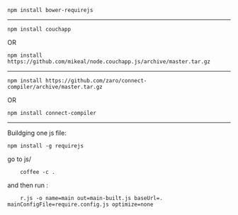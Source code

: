 	npm install bower-requirejs

------------

	npm install couchapp

  OR

	npm install https://github.com/mikeal/node.couchapp.js/archive/master.tar.gz

------------

	npm install https://github.com/zaro/connect-compiler/archive/master.tar.gz

  OR

	npm install connect-compiler

------------

Buildging one js file:

    npm install -g requirejs

go to js/

		coffee -c .

and then run :

		r.js -o name=main out=main-built.js baseUrl=. mainConfigFile=require.config.js optimize=none
